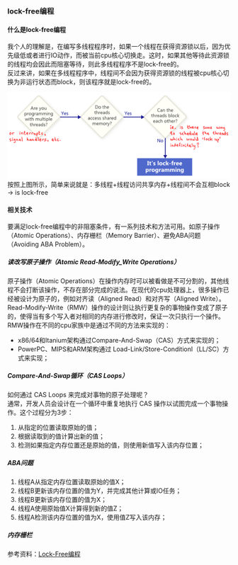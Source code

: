 ### lock-free编程

#### 什么是lock-free编程
我个人的理解是，在编写多线程程序时，如果一个线程在获得资源锁以后，因为优先级低或者进行IO动作，而被当前cpu核心切换走。这时，如果其他等待此资源锁的线程均会因此而阻塞等待，则此多线程程序不是lock-free的。   
反过来讲，如果在多线程程序中，线程间不会因为获得资源锁的线程被cpu核心切换为非运行状态而block，则该程序就是lock-free的。   

![Alt text](is-lock-free.png "is lock-free")
<i class="lock-free"></i>   
按照上图所示，简单来说就是：多线程+线程访问共享内存+线程间不会互相block -> is lock-free   

#### 相关技术
要满足lock-free编程中的非阻塞条件，有一系列技术和方法可用。如原子操作（Atomic Operations）、内存栅栏（Memory Barrier）、避免ABA问题（Avoiding ABA Problem）。   

##### 读改写原子操作（Atomic Read-Modify_Write Operations）
原子操作（Atomic Operations）在操作内存时可以被看做是不可分割的，其他线程不会打断该操作，不存在部分完成的说法。在现代的cpu处理器上，很多操作已经被设计为原子的，例如对齐读（Aligned Read）和对齐写（Aligned Write）。   
Read-Modify-Write（RMW）操作的设计则让执行更复杂的事物操作变成了原子的，使得当有多个写入者对相同的内存进行修改时，保证一次只执行一个操作。   
RMW操作在不同的cpu家族中是通过不同的方法来实现的：   
- x86/64和Itanium架构通过Compare-And-Swap（CAS）方式来实现的；
- PowerPC、MIPS和ARM架构通过 Load-Link/Store-Conditionl（LL/SC）方式来实现；   

##### Compare-And-Swap循环（CAS Loops）
如何通过 CAS Loops 来完成对事物的原子处理呢？   
通常，开发人员会设计在一个循环中重复地执行 CAS 操作以试图完成一个事物操作。这个过程分为3步：   
1. 从指定的位置读取原始的值；
2. 根据读取到的值计算出新的值；
3. 检测如果指定内存位置还是原始的值，则使用新值写入该内存位置；   

##### ABA问题
1. 线程A从指定内存位置读取原始的值X；
2. 线程B更新该内存位置的值为Y，并完成其他计算或IO任务；
3. 线程B更新该内存位置的值为X；
4. 线程A使用原始值X计算得到新的值Z；
5. 线程A检测该内存位置的值为X，使用值Z写入该内存； 

##### 内存栅栏


参考资料：[Lock-Free编程](https://www.cnblogs.com/gaochundong/p/lock_free_programming.html#atomic_read_modify_write_operations, "Lock-Free编程")